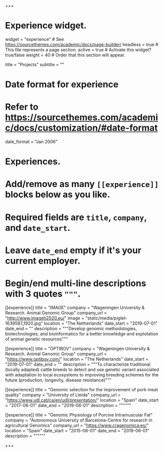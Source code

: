 +++
# Experience widget.
widget = "experience"  # See https://sourcethemes.com/academic/docs/page-builder/
headless = true  # This file represents a page section.
active = true  # Activate this widget? true/false
weight = 40  # Order that this section will appear.

title = "Projects"
subtitle = ""

# Date format for experience
#   Refer to https://sourcethemes.com/academic/docs/customization/#date-format
date_format = "Jan 2006"

# Experiences.
#   Add/remove as many `[[experience]]` blocks below as you like.
#   Required fields are `title`, `company`, and `date_start`.
#   Leave `date_end` empty if it's your current employer.
#   Begin/end multi-line descriptions with 3 quotes `"""`.

[[experience]]
  title = "IMAGE"
  company = "Wageningen University & Research. Animal Genomic Group"
  company_url = "http://www.imageh2020.eu/"
  image = "static/media/piglet-1639587_1920.jpg"
  location = "The Netherlands"
  date_start = "2019-07-01"
  date_end = ""
  description = """Develop genomic methodologies, biotechnologies, and bioinformatics for a better knowledge and explotation of animal genetic resources"""

[[experience]]
  title = "OPTIBOV"
  company = "Wageningen University & Research. Animal Genomic Group"
  company_url = "https://www.optibov.com/"
  location = "The Netherlands"
  date_start = "2019-07-01"
  date_end = ""
  description = """To characterize traditional (locally adapted) cattle breeds to detect and use genetic variant associated with adaptation to local ecosystems to improving breeding schemes for the future (production, longevity, disease resistance)"""

[[experience]]
  title = "Genomic selection for the improvement of pork meat quality"
  company = "University of Lleida"
  company_url = "https://www.udl.cat/ca/en/udl/presentation/"
  location = "Spain"
  date_start = "2017-06-01"
  date_end = "2019-06-01"
  description = """"""

[[experience]]
  title = "Genomic Physiology of Porcine Intramuscular Fat"
  company = "Autonomous University of Barcelona-Centre for research in agricultural Genomics"
  company_url = "https://www.cragenomica.es/"
  location = "Spain"
  date_start = "2015-06-01"
  date_end = "2019-06-01"
  description = """"""
  

+++
